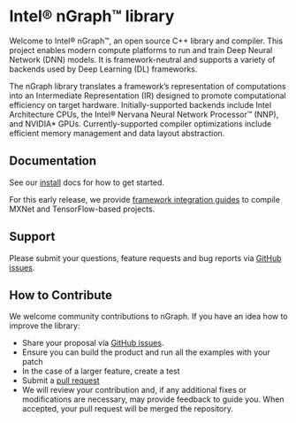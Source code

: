 # Intel® nGraph™ library 

Welcome to Intel® nGraph™, an open source C++ library and compiler. This 
project enables modern compute platforms to run and train Deep Neural Network 
(DNN) models. It is framework-neutral and supports a variety of backends 
used by Deep Learning (DL) frameworks. 

The nGraph library translates a framework’s representation of computations into 
an Intermediate Representation (IR) designed to promote computational efficiency 
on target hardware. Initially-supported backends include Intel Architecture CPUs, 
the Intel® Nervana Neural Network Processor™ (NNP), and NVIDIA\* GPUs. 
Currently-supported compiler optimizations include efficient memory management 
and data layout abstraction. 

## Documentation

See our [install] docs for how to get started. 

For this early release, we provide [framework integration guides] to compile 
MXNet and TensorFlow-based projects.  

## Support

Please submit your questions, feature requests and bug reports via [GitHub issues].

## How to Contribute

We welcome community contributions to nGraph. If you have an idea how to improve the library:

* Share your proposal via [GitHub issues].
* Ensure you can build the product and run all the examples with your patch
* In the case of a larger feature, create a test
* Submit a [pull request]
* We will review your contribution and, if any additional fixes or
  modifications are necessary, may provide feedback to guide you. When
  accepted, your pull request will be merged the repository.

[install]: http://ngraph.nervanasys.com/docs/latest/install.html
[framework integration guides]: http://ngraph.nervanasys.com/docs/latest/framework-integration-guides.html
[Github issues]: https://github.com/NervanaSystems/ngraph/issues
[pull request]: https://github.com/NervanaSystems/ngraph/pulls
